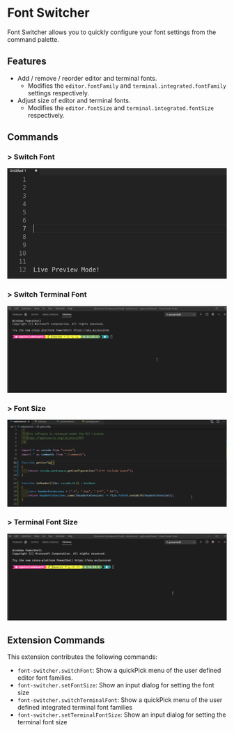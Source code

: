 # Font Switcher

 Font Switcher allows you to quickly configure your font settings from the command palette.

## Features

- Add / remove / reorder editor and terminal fonts.
    - Modifies the `editor.fontFamily` and `terminal.integrated.fontFamily` settings respectively.
- Adjust size of editor and terminal fonts.
    - Modifies the `editor.fontSize` and `terminal.integrated.fontSize` respectively.

## Commands

### > Switch Font

![live preview menu in action for editor font](screenshots/ChangeEditorFont.gif)

### > Switch Terminal Font

![live preview menu in action for terminal font](screenshots/ChangeTerminalFont.gif)

### > Font Size

![changing editor font size](screenshots/ChangeEditorFontSize.gif)

### > Terminal Font Size

![changing terminal font size](screenshots/ChangeTerminalFontSize.gif)

## Extension Commands

This extension contributes the following commands:

- `font-switcher.switchFont`: Show a quickPick menu of the user defined editor font families.
- `font-switcher.setFontSize`: Show an input dialog for setting the font size
- `font-switcher.switchTerminalFont`: Show a quickPick menu of the user defined integrated terminal font families
- `font-switcher.setTerminalFontSize`: Show an input dialog for setting the terminal font size